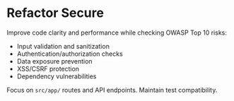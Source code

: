 # Refactor Secure

Improve code clarity and performance while checking OWASP Top 10 risks:

- Input validation and sanitization
- Authentication/authorization checks
- Data exposure prevention
- XSS/CSRF protection
- Dependency vulnerabilities

Focus on `src/app/` routes and API endpoints. Maintain test compatibility.
